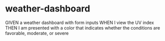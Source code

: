 # weather-dashboard

GIVEN a weather dashboard with form inputs
WHEN I view the UV index
THEN I am presented with a color that indicates whether the conditions are favorable, moderate, or severe
